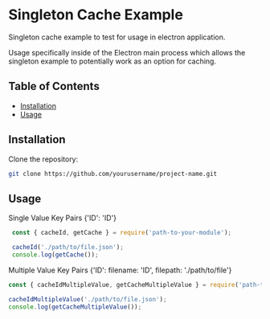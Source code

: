 # Singleton Cache Example 

Singleton cache example to test for usage in electron application. 

Usage specifically inside of the Electron main process which allows the singleton example 
to potentially work as an option for caching.

## Table of Contents
- [Installation](#installation)
- [Usage](#usage)

## Installation

Clone the repository:
   ```bash
   git clone https://github.com/yourusername/project-name.git
   ```
## Usage

Single Value Key Pairs {'ID': 'ID'}
   ```javascript
    const { cacheId, getCache } = require('path-to-your-module');

    cacheId('./path/to/file.json');
    console.log(getCache());
   ```
Multiple Value Key Pairs {'ID': filename: 'ID', filepath: './path/to/file'}
   ```javascript
   const { cacheIdMultipleValue, getCacheMultipleValue } = require('path-to-your-module');

   cacheIdMultipleValue('./path/to/file.json');
   console.log(getCacheMultipleValue());
   ```